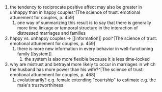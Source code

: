 1. the tendency to reciprocate positive affect may also be greater in unhappy than in happy couples^[The science of trust: emotional attunement for couples, p. 459]
	1. one way of summarizing this result is to say that there is generally more time linkage or temporal structure in the interaction of distressed marriages and families
2. happy vs. unhappy couples → [[information]] pool^[The science of trust: emotional attunement for couples, p. 459]
	1. there is more new information in every behavior in well-functioning family [[system]]
		1. the system is also more flexible because it is less time-locked
3. why are mistrust and betrayal more likely to occur in marriages in which the husband has more power than his wife?^[The science of trust: emotional attunement for couples, p. 468]
	1. evolutionarily? e.g. female extending "courtship" to estimate e.g. the male's trustworthiness